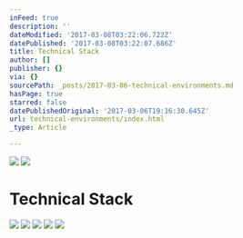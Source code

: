 ```yaml
---
inFeed: true
description: ''
dateModified: '2017-03-08T03:22:06.722Z'
datePublished: '2017-03-08T03:22:07.686Z'
title: Technical Stack
author: []
publisher: {}
via: {}
sourcePath: _posts/2017-03-06-technical-environments.md
hasPage: true
starred: false
datePublishedOriginal: '2017-03-06T19:16:30.645Z'
url: technical-environments/index.html
_type: Article

---
```

![](https://the-grid-user-content.s3-us-west-2.amazonaws.com/88707d22-39a1-49bc-b2d7-14da9a30dc21.png)
![](https://the-grid-user-content.s3-us-west-2.amazonaws.com/8a40b9f5-6358-4e8f-aa7a-c3796d824e22.png)

# Technical Stack
![](https://the-grid-user-content.s3-us-west-2.amazonaws.com/1df0bfcf-1d0b-4bbf-a0e5-66a9a66499e1.jpg)
![](https://the-grid-user-content.s3-us-west-2.amazonaws.com/aaa5ca4b-223a-487d-aad0-a6f8962d1c85.png)
![](https://the-grid-user-content.s3-us-west-2.amazonaws.com/2d98b72c-5bcf-435e-b295-be981244e5d9.png)
![](https://the-grid-user-content.s3-us-west-2.amazonaws.com/87a2dde7-e903-4196-b0ee-513350c84c58.png)
![](https://the-grid-user-content.s3-us-west-2.amazonaws.com/7bbadc65-bab0-491e-ae42-7bfcc357ef87.png)